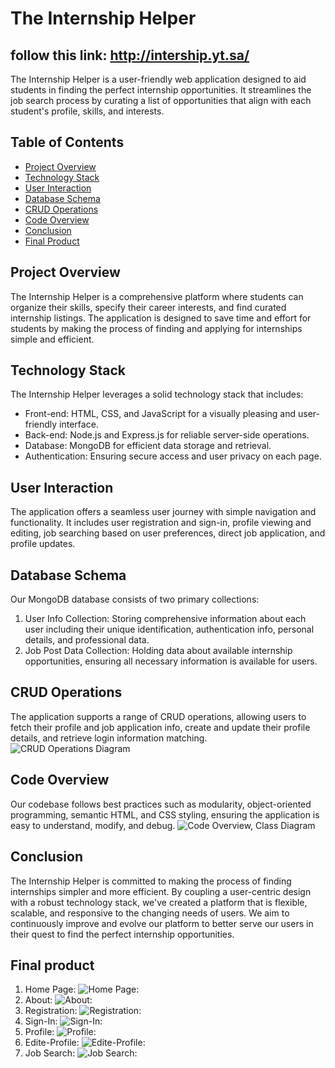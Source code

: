# The Internship Helper

## follow this link: http://intership.yt.sa/

The Internship Helper is a user-friendly web application designed to aid students in finding the perfect internship opportunities. It streamlines the job search process by curating a list of opportunities that align with each student's profile, skills, and interests.

## Table of Contents
- [Project Overview](#project-overview)
- [Technology Stack](#technology-stack)
- [User Interaction](#user-interaction)
- [Database Schema](#database-schema)
- [CRUD Operations](#crud-operations)
- [Code Overview](#code-overview)
- [Conclusion](#conclusion)
- [Final Product](#Final-Product)

## Project Overview
The Internship Helper is a comprehensive platform where students can organize their skills, specify their career interests, and find curated internship listings. The application is designed to save time and effort for students by making the process of finding and applying for internships simple and efficient.

## Technology Stack
The Internship Helper leverages a solid technology stack that includes:
- Front-end: HTML, CSS, and JavaScript for a visually pleasing and user-friendly interface.
- Back-end: Node.js and Express.js for reliable server-side operations.
- Database: MongoDB for efficient data storage and retrieval.
- Authentication: Ensuring secure access and user privacy on each page.

## User Interaction
The application offers a seamless user journey with simple navigation and functionality. It includes user registration and sign-in, profile viewing and editing, job searching based on user preferences, direct job application, and profile updates.

## Database Schema
Our MongoDB database consists of two primary collections:
1. User Info Collection: Storing comprehensive information about each user including their unique identification, authentication info, personal details, and professional data.
2. Job Post Data Collection: Holding data about available internship opportunities, ensuring all necessary information is available for users.

## CRUD Operations
The application supports a range of CRUD operations, allowing users to fetch their profile and job application info, create and update their profile details, and retrieve login information matching.
![CRUD Operations Diagram](./images_for_read_me_GITHUB/Operations_Diagram.png)

## Code Overview
Our codebase follows best practices such as modularity, object-oriented programming, semantic HTML, and CSS styling, ensuring the application is easy to understand, modify, and debug.
![Code Overview, Class Diagram](./images_for_read_me_GITHUB/Class_Diagram.png)

## Conclusion
The Internship Helper is committed to making the process of finding internships simpler and more efficient. By coupling a user-centric design with a robust technology stack, we've created a platform that is flexible, scalable, and responsive to the changing needs of users. We aim to continuously improve and evolve our platform to better serve our users in their quest to find the perfect internship opportunities.

## Final product
1.	Home Page:
![Home Page:](./images_for_read_me_GITHUB/Home_Page.png)
2.  About:
![About:](./images_for_read_me_GITHUB/about.png)
3.	Registration:
![Registration:](./images_for_read_me_GITHUB/Registration.png)
4.	Sign-In:
![Sign-In:](./images_for_read_me_GITHUB/Sign-In.png)
5.	Profile:
![Profile:](./images_for_read_me_GITHUB/Profile.png)
6.	Edite-Profile:
![Edite-Profile:](./images_for_read_me_GITHUB/Edite-Profile.png)
7.	Job Search:
![Job Search:](./images_for_read_me_GITHUB/Job-Search.png)



